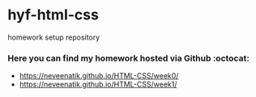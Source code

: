 # hyf-html-css
homework setup repository

### Here you can find my homework hosted via Github :octocat:
- https://neveenatik.github.io/HTML-CSS/week0/
- https://neveenatik.github.io/HTML-CSS/week1/
